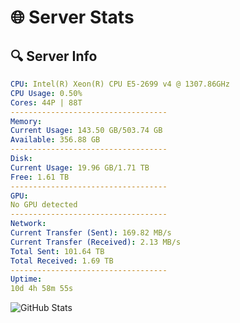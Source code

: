 # 🌐 Server Stats
## 🔍 Server Info
```yaml
CPU: Intel(R) Xeon(R) CPU E5-2699 v4 @ 1307.86GHz
CPU Usage: 0.50%
Cores: 44P | 88T
-----------------------------------
Memory:
Current Usage: 143.50 GB/503.74 GB
Available: 356.88 GB
-----------------------------------
Disk:
Current Usage: 19.96 GB/1.71 TB
Free: 1.61 TB
-----------------------------------
GPU:
No GPU detected
-----------------------------------
Network:
Current Transfer (Sent): 169.82 MB/s
Current Transfer (Received): 2.13 MB/s
Total Sent: 101.64 TB
Total Received: 1.69 TB
-----------------------------------
Uptime:
10d 4h 58m 55s
```
![GitHub Stats](https://img.shields.io/badge/Updated-2025-02-18_03:42:13-blue)
